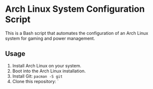# Arch Linux System Configuration Script

This is a Bash script that automates the configuration of an Arch Linux system for gaming and power management.

## Usage

1. Install Arch Linux on your system.
2. Boot into the Arch Linux installation.
3. Install Git: `pacman -S git`
4. Clone this repository: `
